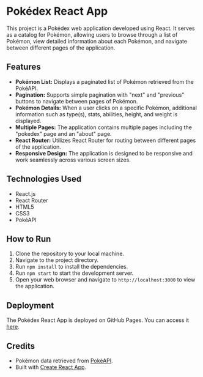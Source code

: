 # Pokédex React App

This project is a Pokédex web application developed using React. It serves as a catalog for Pokémon, allowing users to browse through a list of Pokémon, view detailed information about each Pokémon, and navigate between different pages of the application.

## Features

- **Pokémon List:** Displays a paginated list of Pokémon retrieved from the PokéAPI.
- **Pagination:** Supports simple pagination with "next" and "previous" buttons to navigate between pages of Pokémon.
- **Pokémon Details:** When a user clicks on a specific Pokémon, additional information such as type(s), stats, abilities, height, and weight is displayed.
- **Multiple Pages:** The application contains multiple pages including the "pokedex" page and an "about" page.
- **React Router:** Utilizes React Router for routing between different pages of the application.
- **Responsive Design:** The application is designed to be responsive and work seamlessly across various screen sizes.

## Technologies Used

- React.js
- React Router
- HTML5
- CSS3
- PokéAPI

## How to Run

1. Clone the repository to your local machine.
2. Navigate to the project directory.
3. Run `npm install` to install the dependencies.
4. Run `npm start` to start the development server.
5. Open your web browser and navigate to `http://localhost:3000` to view the application.

## Deployment

The Pokédex React App is deployed on GitHub Pages. You can access it [here](https://your-github-username.github.io/pokedex-react).

## Credits

- Pokémon data retrieved from [PokéAPI](https://pokeapi.co/).
- Built with [Create React App](https://create-react-app.dev/).
